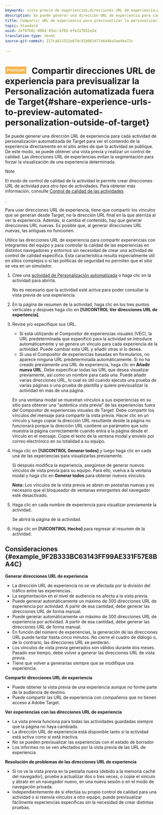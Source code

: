 ```yaml
---
keywords: vista previa de experiencias;direcciones URL de experiencia;generar direcciones URL;ver direcciones URL de experiencia
description: Se puede generar una dirección URL de experiencia para cada actividad de personalización automatizada de Target para ver el contenido de la experiencia directamente en el sitio antes de que la actividad se publique. De este modo, se puede obtener una vista previa y realizar un control de calidad. Las direcciones URL de experiencias evitan la segmentación para forzar la visualización de una experiencia determinada.
title: Compartir URL de experiencia para previsualizar la personalización automatizada fuera de Target
topic: Standard
uuid: 2ef07b6c-086d-43ac-bf02-efe217652a3a
translation-type: tm+mt
source-git-commit: 217ca811521e67dcd1b063d77a644ba3ae94a72c

---
```



# ![PREMIUM](/help/assets/premium.png) Compartir direcciones URL de experiencia para previsualizar la Personalización automatizada fuera de Target{#share-experience-urls-to-preview-automated-personalization-outside-of-target}

Se puede generar una dirección URL de experiencia para cada actividad de personalización automatizada de Target para ver el contenido de la experiencia directamente en el sitio antes de que la actividad se publique. De este modo, se puede obtener una vista previa y realizar un control de calidad. Las direcciones URL de experiencias evitan la segmentación para forzar la visualización de una experiencia determinada.

>[!NOTE]
>
>El modo de control de calidad de la actividad le permite crear direcciones URL de actividad para otro tipo de actividades. Para obtener más información, consulte [Control de calidad de las actividades](../../c-activities/c-activity-qa/activity-qa.md#concept_9329EF33DE7D41CA9815C8115DBC4E40)

.

Para usar direcciones URL de experiencia, tiene que compartir los vínculos que se generan desde Target, no la dirección URL final en la que aterriza al ver la experiencia. Además, si cambia el contenido, hay que generar direcciones URL nuevas. Es posible que, al generar direcciones URL nuevas, las antiguas no funcionen.

Utilice las direcciones URL de experiencia para compartir experiencias con integrantes del equipo y para controlar la calidad de las experiencias en distintos navegadores y entornos sin necesidad de crear una actividad de control de calidad específica. Esta característica resulta especialmente útil en sitios complejos o si las políticas de seguridad no permiten que el sitio se vea en un simulador.

1. Cree una [actividad de Personalización automatizada](../../c-activities/t-automated-personalization/create-ap-activity.md#task_8AAF837796D74CF893CA2F88BA1491C9) o haga clic en la actividad para abrirla.

   No es necesario que la actividad esté activa para poder consultar la vista previa de una experiencia.
1. En la página de resumen de la actividad, haga clic en los tres puntos verticales y después haga clic en **[!UICONTROL Ver direcciones URL de experiencia]**.
1. Revise y/o especifique sus URL.

   * Si está utilizando el Compositor de experiencias visuales (VEC), la URL predeterminada que especificó para la actividad se introduce automáticamente y se genera un vínculo para cada experiencia de la actividad. Puede cambiar esta URL y añadir otras si lo desea.
   * Si usa el Compositor de experiencias basadas en formularios, no aparece ninguna URL predeterminada automáticamente. Si no ha creado previamente una URL de experiencia, haga clic en **Añadir nueva URL**. Debe especificar todas las URL que desea visualizar previamente, así como un nombre para cada una.
   Puede añadir varias direcciones URL, lo cual es útil cuando ejecuta una prueba de varias páginas o una prueba de plantilla y quiere previsualizar la actividad en más de una página.

   En una ventana modal se muestran vínculos a sus experiencias en su sitio para obtener una “auténtica vista previa” de las experiencias fuera del Compositor de experiencias visuales de Target. Debe compartir los vínculos del mensaje para compartir la vista previa. Hacer clic en un vínculo y luego copiar la dirección URL resultante desde la página no funcionará porque la dirección URL contiene un parámetro que solo muestra la página correctamente cuando entra a la página desde el vínculo en el mensaje. Copie el texto de la ventana modal y envíelo por correo electrónico en su totalidad a su equipo.
1. Haga clic en **[!UICONTROL Generar todos]** y luego haga clic en cada una de las experiencias para visualizarlas previamente.

   Si después modifica la experiencia, asegúrese de generar nuevos vínculos de vista previa para su equipo. Para ello, vuelva a la ventana modal y haga clic en **Generar todos** para obtener nuevos vínculos.

   **Nota:** Los vínculos de la vista previa se abren en pestañas nuevas y es necesario que el bloqueador de ventanas emergentes del navegador esté desactivado.

1. Haga clic en cada nombre de experiencia para visualizar previamente la actividad.

   Se abrirá la página de la actividad.
1. Haga clic en **[!UICONTROL Hecho]** para regresar al resumen de la actividad.

## Consideraciones {#example_9F2B333BC63143FF99AE331F57E8BA4C}

**Generar direcciones URL de experiencia**

* La dirección URL de experiencia no se ve afectada por la división del tráfico entre las experiencias.
* La segmentación en el nivel de audiencia no afecta a la vista previa.
* Puede generar automáticamente un máximo de 300 direcciones URL de experiencia por actividad. A partir de esa cantidad, debe generar las direcciones URL de forma manual.
* Puede generar automáticamente un máximo de 300 direcciones URL de experiencia por actividad. A partir de esa cantidad, debe generar las direcciones URL de forma manual.
* En función del número de experiencias, la generación de las direcciones URL puede tardar hasta cinco minutos. No cierre el cuadro de diálogo o, de lo contrario, las direcciones URL se perderán.
* Los vínculos de vista previa generados son válidos durante dos meses. Pasado ese tiempo, debe volver a generar las direcciones URL de vista previa.
* Tiene que volver a generarlas siempre que se modifique una experiencia.

**Compartir direcciones URL de experiencia**

* Puede obtener la vista previa de una experiencia aunque no forme parte de la audiencia de destino.
* Puede compartir las URL de experiencia con compañeros que no tienen acceso a Adobe Target.

**Ver experiencias con las direcciones URL de experiencia**

* La vista previa funciona para todas las actividades guardadas siempre que la página no haya cambiado.
* La dirección URL de experiencia está disponible tanto si la actividad está activa como si está inactiva.
* No se pueden previsualizar las experiencias con el estado de borrador
* Los informes no se ven afectados por la vista previa de las URL de experiencia.

**Resolución de problemas de las direcciones URL de experiencia**

* Si no ve la vista previa en la pestaña nueva (debido a la memoria caché del navegador), pruebe a actualizar dos o tres veces, o copie el vínculo y ábralo en un navegador nuevo, en una nueva sesión o en el modo de navegación privada.
* Independientemente de si efectúa su propio control de calidad para una actividad o si reenvía vínculos a otro equipo, puede previsualizar fácilmente experiencias específicas sin la necesidad de crear distintas pruebas.

